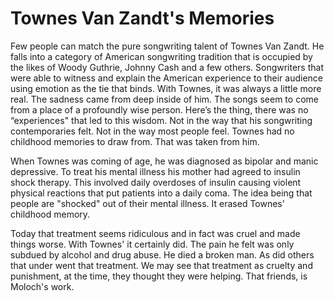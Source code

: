 # Townes Van Zandt's Memories

Few people can match the pure songwriting talent of Townes Van Zandt. He falls into a category of American songwriting tradition that is occupied by the likes of Woody Guthrie, Johnny Cash and a few others. Songwriters that were able to witness and explain the American experience to their audience using emotion as the tie that binds. With Townes, it was always a little more real. The sadness came from deep inside of him. The songs seem to come from a place of a profoundly wise person. Here’s the thing, there was no “experiences" that led to this wisdom. Not in the way that his songwriting contemporaries felt.  Not in the way most people feel. Townes had no childhood memories to draw from. That was taken from him.

When Townes was coming of age, he was diagnosed as bipolar and manic depressive. To treat his mental illness his mother had agreed to insulin shock therapy. This involved daily overdoses of insulin causing violent physical reactions that put patients into a daily coma. The idea being that people are "shocked" out of their mental illness. It erased Townes' childhood memory. 

Today that treatment seems ridiculous and in fact  was cruel and made things worse. With Townes' it certainly did. The pain he felt was only subdued by alcohol and drug abuse. He died a broken man. As did others that under went that treatment. We may see that treatment as cruelty and punishment, at the time, they thought they were helping. That friends, is Moloch's work.
